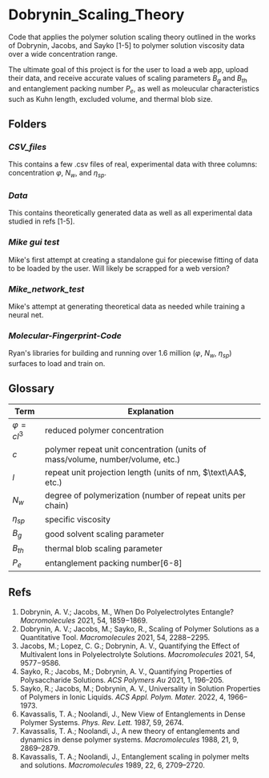 # Dobrynin_Scaling_Theory
Code that applies the polymer solution scaling theory outlined in the works of 
Dobrynin, Jacobs, and Sayko [1-5] to polymer solution viscosity data over a wide concentration range.

The ultimate goal of this project is for the user to load a web app, upload their data, and receive accurate
values of scaling parameters $B_g$ and $B_{th}$ and entanglement packing number $P_e$, as well as moleucular 
characteristics such as Kuhn length, excluded volume, and thermal blob size.

## Folders
### *CSV_files*
This contains a few .csv files of real, experimental data with three columns: concentration $\varphi$, $N_w$, and $\eta_{sp}$.

###  *Data* 
This contains theoretically generated data as well as all experimental data studied in refs [1-5].

### *Mike gui test*
Mike's first attempt at creating a standalone gui for piecewise fitting of data to be loaded by the user. 
Will likely be scrapped for a web version?

### *Mike_network_test*
Mike's attempt at generating theoretical data as needed while training a neural net.

### *Molecular-Fingerprint-Code*
Ryan's libraries for building and running over 1.6 million ($\varphi$, $N_w$, $\eta_{sp}$) surfaces to load and train on.

## Glossary
| Term      | Explanation |
| ---------------- | ---------------- |
| $\varphi=cl^3$ | reduced polymer concentration |
| $c$ | polymer repeat unit concentration (units of mass/volume, number/volume, etc.)|
| $l$ | repeat unit projection length (units of nm, $\text\AA$, etc.) |
| $N_w$ | degree of polymerization (number of repeat units per chain) |
| $\eta_{sp}$ | specific viscosity |
| $B_g$ | good solvent scaling parameter |
| $B_{th}$ | thermal blob scaling parameter |
| $P_e$ | entanglement packing number[6-8] |


## Refs
1. Dobrynin, A. V.; Jacobs, M., When Do Polyelectrolytes Entangle? *Macromolecules* 2021, 54, 1859−1869.
2. Dobrynin, A. V.;  Jacobs, M.; Sayko, R., Scaling of Polymer Solutions as a Quantitative Tool. *Macromolecules* 2021, 54, 2288−2295.
3. Jacobs, M.;  Lopez, C. G.; Dobrynin, A. V., Quantifying the Effect of Multivalent Ions in Polyelectrolyte Solutions. *Macromolecules* 2021, 54, 9577−9586.
4. Sayko, R.; Jacobs, M.; Dobrynin, A. V., Quantifying Properties of Polysaccharide Solutions. *ACS Polymers Au* 2021, 1, 196–205.
5. Sayko, R.; Jacobs, M.; Dobrynin, A. V., Universality in Solution Properties of Polymers in Ionic Liquids. *ACS Appl. Polym. Mater.* 2022, 4, 1966–1973.
6. Kavassalis, T. A.; Noolandi, J., New View of Entanglements in Dense Polymer Systems. *Phys. Rev. Lett.* 1987, 59, 2674. 
7. Kavassalis, T. A.; Noolandi, J., A new theory of entanglements and dynamics in dense polymer systems. *Macromolecules* 1988, 21, 9, 2869–2879.
8. Kavassalis, T. A.; Noolandi, J., Entanglement scaling in polymer melts and solutions. *Macromolecules* 1989, 22, 6, 2709–2720.
